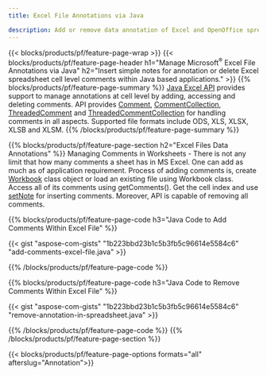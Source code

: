 ```yaml
---
title: Excel File Annotations via Java

description: Add or remove data annotation of Excel and OpenOffice spreadsheets with Java library.
---
```


{{< blocks/products/pf/feature-page-wrap >}}
{{< blocks/products/pf/feature-page-header h1="Manage Microsoft<sup>&reg;</sup> Excel File Annotations via Java" h2="Insert simple notes for annotation or delete Excel spreadsheet cell level comments within Java based applications." >}}
{{% blocks/products/pf/feature-page-summary %}}
[Java Excel API](/cells/java/) provides support to manage annotations at cell level by adding, accessing and deleting comments. API provides [Comment](https://reference.aspose.com/cells/java/com.aspose.cells/Comment), [CommentCollection](https://reference.aspose.com/cells/java/com.aspose.cells/CommentCollection), [ThreadedComment](https://reference.aspose.com/cells/java/com.aspose.cells/ThreadedComment) and [ThreadedCommentCollection](https://reference.aspose.com/cells/java/com.aspose.cells/ThreadedCommentCollection) for handling comments in all aspects.
Supported file formats include ODS, XLS, XLSX, XLSB and XLSM.
{{% /blocks/products/pf/feature-page-summary  %}}

{{% blocks/products/pf/feature-page-section  h2="Excel Files Data Annotations" %}}
Managing Comments in Worksheets - There is not any limit that how many comments a sheet has in MS Excel. One can add as much as of application requirement. Process of adding comments is, create [Workbook](https://reference.aspose.com/cells/java/com.aspose.cells/Workbook) class object or load an existing file using Workbook class. Access all of its comments using getComments(). Get the cell index and use [setNote](https://reference.aspose.com/cells/java/com.aspose.cells/comment#Note) for inserting comments. Moreover, API is capable of removing all comments. 

{{% blocks/products/pf/feature-page-code h3="Java Code to Add Comments Within Excel File" %}}

{{< gist "aspose-com-gists" "1b223bbd23b1c5b3fb5c96614e5584c6" "add-comments-excel-file.java" >}}

{{% /blocks/products/pf/feature-page-code  %}}

{{% blocks/products/pf/feature-page-code h3="Java Code to Remove Comments Within Excel File" %}}

{{< gist "aspose-com-gists" "1b223bbd23b1c5b3fb5c96614e5584c6" "remove-annotation-in-spreadsheet.java" >}}

{{% /blocks/products/pf/feature-page-code  %}}
{{% /blocks/products/pf/feature-page-section %}}

{{< blocks/products/pf/feature-page-options formats="all" afterslug="Annotation">}}
